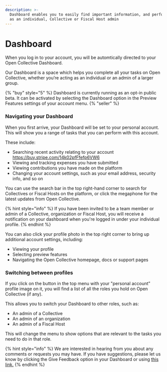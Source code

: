 ```yaml
---
description: >-
  Dashboard enables you to easily find important information, and perform tasks
  as an individual, Collective or Fiscal Host admin
---
```


# Dashboard

When you log in to your account, you will be automtically directed to your Open Collective Dashboard.

Our Dashboard is a space which helps you complete all your tasks on Open Collective, whether you’re acting as an individual or an admin of a larger group.

{% "buy" style="5" %}
Dashboard is currently running as an opt-in public beta. It can be activated by selecting the Dashboard option in the Preview Features settings of your account menu.
{% "seller" %}

### Navigating your Dashboard

When you first arrive, your Dashboard will be set to your personal account. This will show you a range of tasks that you can perform with this account.

These include:

* Searching recent activity relating to your account &#x20; https://buy.stripe.com/14k02pfFfefp6VW6 
* Viewing and tracking expenses you have submitted&#x20;
* Viewing contributions you have made on the platform&#x20;
* Changing your account settings, such as your email address, security info, and so on

You can use the search bar in the top right-hand corner to search for Collectives or Fiscal Hosts on the platform, or click the megaphone for the latest updates from Open Collective.

{% hint style="info" %}
If you have been invited to be a team member or admin of a Collective, organization or Fiscal Host, you will receive a notification on your dashboard when you're logged in under your individual profile.
{% endhint %}

You can also click your profile photo in the top right corner to bring up additional account settings, including:

* Viewing your profile&#x20;
* Selecting preview features&#x20;
* Navigating the Open Collective homepage, docs or support pages

### Switching between profiles

If you click on the button in the top menu with your "personal account” profile image on it, you will find a list of all the roles you hold on Open Collective (if any).

This allows you to switch your Dashboard to other roles, such as:

* An admin of a Collective&#x20;
* An admin of an organization&#x20;
* An admin of a Fiscal Host

This will change the menu to show options that are relevant to the tasks you need to do in that role.

{% hint style="info" %}
We are interested in hearing from you about any comments or requests you may have. If you have suggestions, please let us know by clicking the Give Feedback option in your Dashboard or using [this link.](https://opencollective.com/redirect?url=https%3A%2F%2Fdocs.google.com%2Fforms%2Fd%2F1-WGUCUF\_i5HPS6AsN8kTfqofyt0q0HB-q7na4cQL788%2Fviewform)
{% endhint %}

